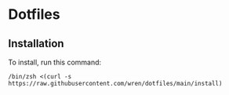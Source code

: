 # Dotfiles

## Installation
To install, run this command:

    /bin/zsh <(curl -s https://raw.githubusercontent.com/wren/dotfiles/main/install)

